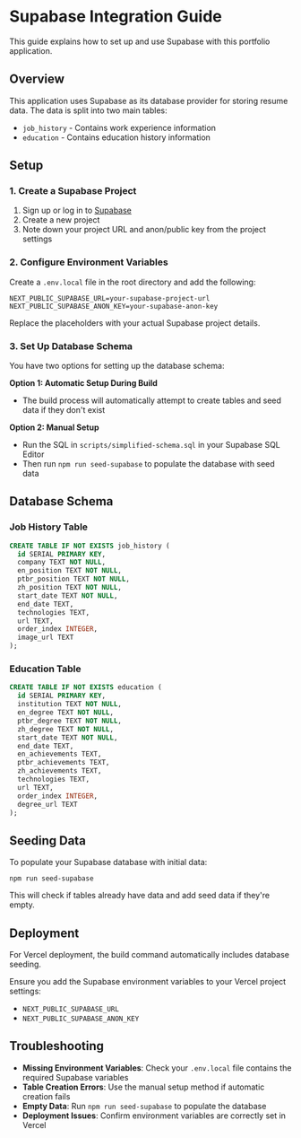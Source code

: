 # Supabase Integration Guide

This guide explains how to set up and use Supabase with this portfolio application.

## Overview

This application uses Supabase as its database provider for storing resume data. The data is split into two main tables:
- `job_history` - Contains work experience information
- `education` - Contains education history information

## Setup

### 1. Create a Supabase Project

1. Sign up or log in to [Supabase](https://supabase.com/)
2. Create a new project
3. Note down your project URL and anon/public key from the project settings

### 2. Configure Environment Variables

Create a `.env.local` file in the root directory and add the following:

```
NEXT_PUBLIC_SUPABASE_URL=your-supabase-project-url
NEXT_PUBLIC_SUPABASE_ANON_KEY=your-supabase-anon-key
```

Replace the placeholders with your actual Supabase project details.

### 3. Set Up Database Schema

You have two options for setting up the database schema:

**Option 1: Automatic Setup During Build**
- The build process will automatically attempt to create tables and seed data if they don't exist

**Option 2: Manual Setup**
- Run the SQL in `scripts/simplified-schema.sql` in your Supabase SQL Editor
- Then run `npm run seed-supabase` to populate the database with seed data

## Database Schema

### Job History Table
```sql
CREATE TABLE IF NOT EXISTS job_history (
  id SERIAL PRIMARY KEY,
  company TEXT NOT NULL,
  en_position TEXT NOT NULL,
  ptbr_position TEXT NOT NULL,
  zh_position TEXT NOT NULL,
  start_date TEXT NOT NULL,
  end_date TEXT,
  technologies TEXT,
  url TEXT,
  order_index INTEGER,
  image_url TEXT
);
```

### Education Table
```sql
CREATE TABLE IF NOT EXISTS education (
  id SERIAL PRIMARY KEY,
  institution TEXT NOT NULL,
  en_degree TEXT NOT NULL,
  ptbr_degree TEXT NOT NULL,
  zh_degree TEXT NOT NULL,
  start_date TEXT NOT NULL,
  end_date TEXT,
  en_achievements TEXT,
  ptbr_achievements TEXT,
  zh_achievements TEXT,
  technologies TEXT,
  url TEXT,
  order_index INTEGER,
  degree_url TEXT
);
```

## Seeding Data

To populate your Supabase database with initial data:

```
npm run seed-supabase
```

This will check if tables already have data and add seed data if they're empty.

## Deployment

For Vercel deployment, the build command automatically includes database seeding.

Ensure you add the Supabase environment variables to your Vercel project settings:
- `NEXT_PUBLIC_SUPABASE_URL`
- `NEXT_PUBLIC_SUPABASE_ANON_KEY`

## Troubleshooting

- **Missing Environment Variables**: Check your `.env.local` file contains the required Supabase variables
- **Table Creation Errors**: Use the manual setup method if automatic creation fails
- **Empty Data**: Run `npm run seed-supabase` to populate the database
- **Deployment Issues**: Confirm environment variables are correctly set in Vercel 